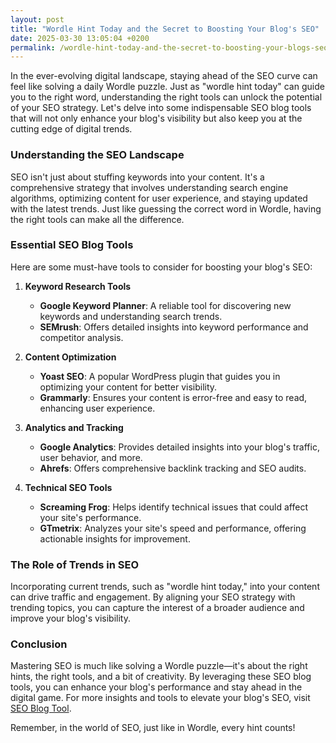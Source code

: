 ```yaml
---
layout: post
title: "Wordle Hint Today and the Secret to Boosting Your Blog's SEO"
date: 2025-03-30 13:05:04 +0200
permalink: /wordle-hint-today-and-the-secret-to-boosting-your-blogs-seo/
---
```



In the ever-evolving digital landscape, staying ahead of the SEO curve can feel like solving a daily Wordle puzzle. Just as "wordle hint today" can guide you to the right word, understanding the right tools can unlock the potential of your SEO strategy. Let's delve into some indispensable SEO blog tools that will not only enhance your blog's visibility but also keep you at the cutting edge of digital trends.

### Understanding the SEO Landscape

SEO isn't just about stuffing keywords into your content. It's a comprehensive strategy that involves understanding search engine algorithms, optimizing content for user experience, and staying updated with the latest trends. Just like guessing the correct word in Wordle, having the right tools can make all the difference.

### Essential SEO Blog Tools

Here are some must-have tools to consider for boosting your blog's SEO:

1. **Keyword Research Tools**
   - **Google Keyword Planner**: A reliable tool for discovering new keywords and understanding search trends.
   - **SEMrush**: Offers detailed insights into keyword performance and competitor analysis.

2. **Content Optimization**
   - **Yoast SEO**: A popular WordPress plugin that guides you in optimizing your content for better visibility.
   - **Grammarly**: Ensures your content is error-free and easy to read, enhancing user experience.

3. **Analytics and Tracking**
   - **Google Analytics**: Provides detailed insights into your blog's traffic, user behavior, and more.
   - **Ahrefs**: Offers comprehensive backlink tracking and SEO audits.

4. **Technical SEO Tools**
   - **Screaming Frog**: Helps identify technical issues that could affect your site's performance.
   - **GTmetrix**: Analyzes your site's speed and performance, offering actionable insights for improvement.

### The Role of Trends in SEO

Incorporating current trends, such as "wordle hint today," into your content can drive traffic and engagement. By aligning your SEO strategy with trending topics, you can capture the interest of a broader audience and improve your blog's visibility.

### Conclusion

Mastering SEO is much like solving a Wordle puzzle—it's about the right hints, the right tools, and a bit of creativity. By leveraging these SEO blog tools, you can enhance your blog's performance and stay ahead in the digital game. For more insights and tools to elevate your blog's SEO, visit [SEO Blog Tool](https://seoblogtool.com/).

Remember, in the world of SEO, just like in Wordle, every hint counts!